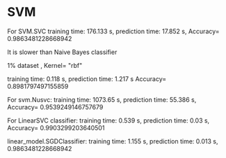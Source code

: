 # SVM
For SVM.SVC
training time: 176.133 s,
prediction time: 17.852 s,
Accuracy= 0.9863481228668942

It is slower than Naive Bayes classifier

1% dataset , Kernel= "rbf"

training time: 0.118 s, prediction time: 1.217 s
Accuracy= 0.8981797497155859

For svm.Nusvc:
training time: 1073.65 s,
prediction time: 55.386 s,
Accuracy= 0.9539249146757679

For LinearSVC classifier:
training time: 0.539 s,
prediction time: 0.03 s,
Accuracy= 0.9903299203640501

linear_model.SGDClassifier:
training time: 1.155 s,
prediction time: 0.013 s,
0.9863481228668942
